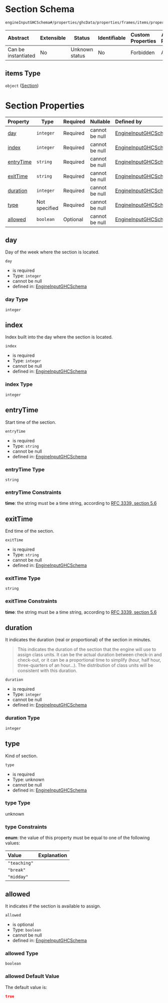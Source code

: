 # Section Schema

```txt
engineInputGHCSchema#/properties/ghcData/properties/frames/items/properties/sections/items
```




| Abstract            | Extensible | Status         | Identifiable | Custom Properties | Additional Properties | Access Restrictions | Defined In                                                         |
| :------------------ | ---------- | -------------- | ------------ | :---------------- | --------------------- | ------------------- | ------------------------------------------------------------------ |
| Can be instantiated | No         | Unknown status | No           | Forbidden         | Allowed               | none                | [ghc.schema.json\*](../out/ghc.schema.json "open original schema") |

## items Type

`object` ([Section](ghc-properties-ghcdata-properties-frames-frame-properties-sections-section.md))

# Section Properties

| Property                | Type          | Required | Nullable       | Defined by                                                                                                                                                                                                                                   |
| :---------------------- | ------------- | -------- | -------------- | :------------------------------------------------------------------------------------------------------------------------------------------------------------------------------------------------------------------------------------------- |
| [day](#day)             | `integer`     | Required | cannot be null | [EngineInputGHCSchema](ghc-properties-ghcdata-properties-frames-frame-properties-sections-section-properties-day.md "engineInputGHCSchema#/properties/ghcData/properties/frames/items/properties/sections/items/properties/day")             |
| [index](#index)         | `integer`     | Required | cannot be null | [EngineInputGHCSchema](ghc-properties-ghcdata-properties-frames-frame-properties-sections-section-properties-index.md "engineInputGHCSchema#/properties/ghcData/properties/frames/items/properties/sections/items/properties/index")         |
| [entryTime](#entrytime) | `string`      | Required | cannot be null | [EngineInputGHCSchema](ghc-properties-ghcdata-properties-frames-frame-properties-sections-section-properties-entrytime.md "engineInputGHCSchema#/properties/ghcData/properties/frames/items/properties/sections/items/properties/entryTime") |
| [exitTime](#exittime)   | `string`      | Required | cannot be null | [EngineInputGHCSchema](ghc-properties-ghcdata-properties-frames-frame-properties-sections-section-properties-exittime.md "engineInputGHCSchema#/properties/ghcData/properties/frames/items/properties/sections/items/properties/exitTime")   |
| [duration](#duration)   | `integer`     | Required | cannot be null | [EngineInputGHCSchema](ghc-properties-ghcdata-properties-frames-frame-properties-sections-section-properties-duration.md "engineInputGHCSchema#/properties/ghcData/properties/frames/items/properties/sections/items/properties/duration")   |
| [type](#type)           | Not specified | Required | cannot be null | [EngineInputGHCSchema](ghc-properties-ghcdata-properties-frames-frame-properties-sections-section-properties-type.md "engineInputGHCSchema#/properties/ghcData/properties/frames/items/properties/sections/items/properties/type")           |
| [allowed](#allowed)     | `boolean`     | Optional | cannot be null | [EngineInputGHCSchema](ghc-properties-ghcdata-properties-frames-frame-properties-sections-section-properties-allowed.md "engineInputGHCSchema#/properties/ghcData/properties/frames/items/properties/sections/items/properties/allowed")     |

## day

Day of the week where the section is located.


`day`

-   is required
-   Type: `integer`
-   cannot be null
-   defined in: [EngineInputGHCSchema](ghc-properties-ghcdata-properties-frames-frame-properties-sections-section-properties-day.md "engineInputGHCSchema#/properties/ghcData/properties/frames/items/properties/sections/items/properties/day")

### day Type

`integer`

## index

Index built into the day where the section is located.


`index`

-   is required
-   Type: `integer`
-   cannot be null
-   defined in: [EngineInputGHCSchema](ghc-properties-ghcdata-properties-frames-frame-properties-sections-section-properties-index.md "engineInputGHCSchema#/properties/ghcData/properties/frames/items/properties/sections/items/properties/index")

### index Type

`integer`

## entryTime

Start time of the section.


`entryTime`

-   is required
-   Type: `string`
-   cannot be null
-   defined in: [EngineInputGHCSchema](ghc-properties-ghcdata-properties-frames-frame-properties-sections-section-properties-entrytime.md "engineInputGHCSchema#/properties/ghcData/properties/frames/items/properties/sections/items/properties/entryTime")

### entryTime Type

`string`

### entryTime Constraints

**time**: the string must be a time string, according to [RFC 3339, section 5.6](https://tools.ietf.org/html/rfc3339 "check the specification")

## exitTime

End time of the section.


`exitTime`

-   is required
-   Type: `string`
-   cannot be null
-   defined in: [EngineInputGHCSchema](ghc-properties-ghcdata-properties-frames-frame-properties-sections-section-properties-exittime.md "engineInputGHCSchema#/properties/ghcData/properties/frames/items/properties/sections/items/properties/exitTime")

### exitTime Type

`string`

### exitTime Constraints

**time**: the string must be a time string, according to [RFC 3339, section 5.6](https://tools.ietf.org/html/rfc3339 "check the specification")

## duration

It indicates the duration (real or proportional) of the section in minutes.


> This indicates the duration of the section that the engine will use to assign class units. It can be the actual duration between check-in and check-out, or it can be a proportional time to simplify (hour, half hour, three-quarters of an hour...). The distribution of class units will be consistent with this duration.
>

`duration`

-   is required
-   Type: `integer`
-   cannot be null
-   defined in: [EngineInputGHCSchema](ghc-properties-ghcdata-properties-frames-frame-properties-sections-section-properties-duration.md "engineInputGHCSchema#/properties/ghcData/properties/frames/items/properties/sections/items/properties/duration")

### duration Type

`integer`

## type

Kind of section.


`type`

-   is required
-   Type: unknown
-   cannot be null
-   defined in: [EngineInputGHCSchema](ghc-properties-ghcdata-properties-frames-frame-properties-sections-section-properties-type.md "engineInputGHCSchema#/properties/ghcData/properties/frames/items/properties/sections/items/properties/type")

### type Type

unknown

### type Constraints

**enum**: the value of this property must be equal to one of the following values:

| Value        | Explanation |
| :----------- | ----------- |
| `"teaching"` |             |
| `"break"`    |             |
| `"midday"`   |             |

## allowed

It indicates if the section is available to assign.


`allowed`

-   is optional
-   Type: `boolean`
-   cannot be null
-   defined in: [EngineInputGHCSchema](ghc-properties-ghcdata-properties-frames-frame-properties-sections-section-properties-allowed.md "engineInputGHCSchema#/properties/ghcData/properties/frames/items/properties/sections/items/properties/allowed")

### allowed Type

`boolean`

### allowed Default Value

The default value is:

```json
true
```
